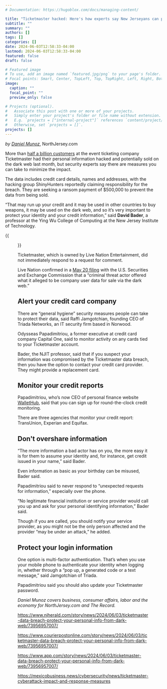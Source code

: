 ```yaml
---
# Documentation: https://hugoblox.com/docs/managing-content/

title: "Ticketmaster hacked: Here's how experts say New Jerseyans can protect their info"
subtitle: ""
summary: ""
authors: []
tags: []
categories: []
date: 2024-06-03T12:58:33-04:00
lastmod: 2024-06-03T12:58:33-04:00
featured: false
draft: false

# Featured image
# To use, add an image named `featured.jpg/png` to your page's folder.
# Focal points: Smart, Center, TopLeft, Top, TopRight, Left, Right, BottomLeft, Bottom, BottomRight.
image:
  caption: ""
  focal_point: ""
  preview_only: false

# Projects (optional).
#   Associate this post with one or more of your projects.
#   Simply enter your project's folder or file name without extension.
#   E.g. `projects = ["internal-project"]` references `content/project/deep-learning/index.md`.
#   Otherwise, set `projects = []`.
projects: []
---
```


*by [Daniel Munoz](https://www.northjersey.com/staff/9414111002/daniel-munoz/)*, NorthJersey.com

More than [half a billion customers](https://www.njherald.com/videos/money/2024/05/31/ticketmaster-customers-personal-info-credit-card-numbers-hacked-reports-say/73909301007/) at the event ticketing company Ticketmaster had their personal information hacked and potentially sold on the dark web last month, but security experts say there are measures you can take to minimize the impact.  

The data includes credit card details, names and addresses, with the hacking group ShinyHunters reportedly claiming responsibility for the breach. They are seeking a ransom payment of $500,000 to prevent the data from being sold. 

“That may run up your credit and it may be used in other countries to buy weapons, it may be used on the dark web, and so it’s very important to protect your identity and your credit information,” said **David Bader**, a professor at the Ying Wu College of Computing at the New Jersey Institute of Technology.

{{<figure src="73820716007-1442595194.jpg" caption="In this photo illustration, a Ticketmaster ticket is shown on a cellphone on November 18, 2022 in Miami, Florida. *Joe Raedle, Getty Images*">}}

Ticketmaster, which is owned by  Live Nation Entertainment, did not immediately respond to a request for comment. 

Live Nation confirmed in a [May 20 filing](https://www.sec.gov/Archives/edgar/data/1335258/000133525824000081/lyv-20240520.htm) with the U.S. Securities and Exchange Commission that a “criminal threat actor offered what it alleged to be company user data for sale via the dark web.”

## Alert your credit card company ##

There are “general hygiene” security measures people can take to protect their data, said Raffi Jamgotchian, founding CEO of Triada Networks, an IT security firm based in Norwood. 

Odysseas Papadimitriou, a former executive at credit card company Capital One, said to monitor activity on any cards tied to your Ticketmaster account.

Bader, the NJIT professor, said that if you suspect your information was compromised by the Ticketmaster data breach, then you have the option to contact your credit card provider. They might provide a replacement card. 

## Monitor your credit reports ##

Papadimitriou, who’s now CEO of personal finance website [WalletHub](https://wallethub.com/), said that you can sign up for round-the-clock credit monitoring.

There are three agencies that monitor your credit report: TransUnion, Experian and Equifax.

## Don't overshare information ##

“The more information a bad actor has on you, the more easy it is for them to assume your identity and, for instance, get credit issued in your name,” said Bader.

Even information as basic as your birthday can be misused, Bader said. 

Papadimitriou said to never respond to “unexpected requests for information,” especially over the phone. 

“No legitimate financial institution or service provider would call you up and ask for your personal identifying information,” Bader said. 

Though if you are called, you should notify your service provider, as you might not be the only person affected and the provider “may be under an attack,” he added.

## Protect your login information ##

One option is multi-factor authentication. That’s when you use your mobile phone to authenticate your identity when logging in, whether through a “pop up, a generated code or a text message,” said Jamgotchian of Triada. 

Papadimitriou said you should also update your Ticketmaster password. 

*Daniel Munoz covers business, consumer affairs, labor and the economy for NorthJersey.com and The Record.*

https://www.njherald.com/story/news/2024/06/03/ticketmaster-data-breach-protect-your-personal-info-from-dark-web/73956957007/

https://www.courierpostonline.com/story/news/2024/06/03/ticketmaster-data-breach-protect-your-personal-info-from-dark-web/73956957007/

https://www.app.com/story/news/2024/06/03/ticketmaster-data-breach-protect-your-personal-info-from-dark-web/73956957007/

https://mexicobusiness.news/cybersecurity/news/ticketmaster-cyberattack-impact-and-response-measures
